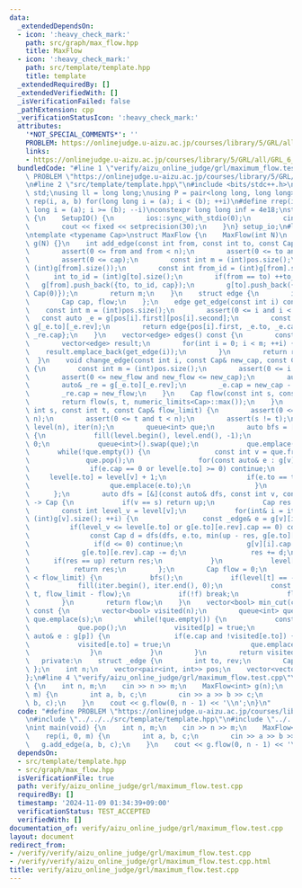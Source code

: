 ```yaml
---
data:
  _extendedDependsOn:
  - icon: ':heavy_check_mark:'
    path: src/graph/max_flow.hpp
    title: MaxFlow
  - icon: ':heavy_check_mark:'
    path: src/template/template.hpp
    title: template
  _extendedRequiredBy: []
  _extendedVerifiedWith: []
  _isVerificationFailed: false
  _pathExtension: cpp
  _verificationStatusIcon: ':heavy_check_mark:'
  attributes:
    '*NOT_SPECIAL_COMMENTS*': ''
    PROBLEM: https://onlinejudge.u-aizu.ac.jp/courses/library/5/GRL/all/GRL_6_A
    links:
    - https://onlinejudge.u-aizu.ac.jp/courses/library/5/GRL/all/GRL_6_A
  bundledCode: "#line 1 \"verify/aizu_online_judge/grl/maximum_flow.test.cpp\"\n#define\
    \ PROBLEM \"https://onlinejudge.u-aizu.ac.jp/courses/library/5/GRL/all/GRL_6_A\"\
    \n#line 2 \"src/template/template.hpp\"\n#include <bits/stdc++.h>\nusing namespace\
    \ std;\nusing ll = long long;\nusing P = pair<long long, long long>;\n#define\
    \ rep(i, a, b) for(long long i = (a); i < (b); ++i)\n#define rrep(i, a, b) for(long\
    \ long i = (a); i >= (b); --i)\nconstexpr long long inf = 4e18;\nstruct SetupIO\
    \ {\n    SetupIO() {\n        ios::sync_with_stdio(0);\n        cin.tie(0);\n\
    \        cout << fixed << setprecision(30);\n    }\n} setup_io;\n#line 3 \"src/graph/max_flow.hpp\"\
    \ntemplate <typename Cap>\nstruct MaxFlow {\n    MaxFlow(int N)\n        : n(N),\
    \ g(N) {}\n    int add_edge(const int from, const int to, const Cap& cap) {\n\
    \        assert(0 <= from and from < n);\n        assert(0 <= to and to < n);\n\
    \        assert(0 <= cap);\n        const int m = (int)pos.size();\n        pos.emplace_back(from,\
    \ (int)g[from].size());\n        const int from_id = (int)g[from].size();\n  \
    \      int to_id = (int)g[to].size();\n        if(from == to) ++to_id;\n     \
    \   g[from].push_back({to, to_id, cap});\n        g[to].push_back({from, from_id,\
    \ Cap(0)});\n        return m;\n    }\n    struct edge {\n        int from, to;\n\
    \        Cap cap, flow;\n    };\n    edge get_edge(const int i) const {\n    \
    \    const int m = (int)pos.size();\n        assert(0 <= i and i < m);\n     \
    \   const auto _e = g[pos[i].first][pos[i].second];\n        const auto _re =\
    \ g[_e.to][_e.rev];\n        return edge{pos[i].first, _e.to, _e.cap + _re.cap,\
    \ _re.cap};\n    }\n    vector<edge> edges() const {\n        const int m = (int)pos.size();\n\
    \        vector<edge> result;\n        for(int i = 0; i < m; ++i) {\n        \
    \    result.emplace_back(get_edge(i));\n        }\n        return result;\n  \
    \  }\n    void change_edge(const int i, const Cap& new_cap, const Cap& new_flow)\
    \ {\n        const int m = (int)pos.size();\n        assert(0 <= i and i < m);\n\
    \        assert(0 <= new_flow and new_flow <= new_cap);\n        auto& _e = g[pos[i].first][pos[i].second];\n\
    \        auto& _re = g[_e.to][_e.rev];\n        _e.cap = new_cap - new_flow;\n\
    \        _re.cap = new_flow;\n    }\n    Cap flow(const int s, const int t) {\n\
    \        return flow(s, t, numeric_limits<Cap>::max());\n    }\n    Cap flow(const\
    \ int s, const int t, const Cap& flow_limit) {\n        assert(0 <= s and s <\
    \ n);\n        assert(0 <= t and t < n);\n        assert(s != t);\n        vector<int>\
    \ level(n), iter(n);\n        queue<int> que;\n        auto bfs = [&]() -> void\
    \ {\n            fill(level.begin(), level.end(), -1);\n            level[s] =\
    \ 0;\n            queue<int>().swap(que);\n            que.emplace(s);\n     \
    \       while(!que.empty()) {\n                const int v = que.front();\n  \
    \              que.pop();\n                for(const auto& e : g[v]) {\n     \
    \               if(e.cap == 0 or level[e.to] >= 0) continue;\n               \
    \     level[e.to] = level[v] + 1;\n                    if(e.to == t) return;\n\
    \                    que.emplace(e.to);\n                }\n            }\n  \
    \      };\n        auto dfs = [&](const auto& dfs, const int v, const Cap& up)\
    \ -> Cap {\n            if(v == s) return up;\n            Cap res = 0;\n    \
    \        const int level_v = level[v];\n            for(int& i = iter[v]; i <\
    \ (int)g[v].size(); ++i) {\n                const _edge& e = g[v][i];\n      \
    \          if(level_v <= level[e.to] or g[e.to][e.rev].cap == 0) continue;\n \
    \               const Cap d = dfs(dfs, e.to, min(up - res, g[e.to][e.rev].cap));\n\
    \                if(d <= 0) continue;\n                g[v][i].cap += d;\n   \
    \             g[e.to][e.rev].cap -= d;\n                res += d;\n          \
    \      if(res == up) return res;\n            }\n            level[v] = n;\n \
    \           return res;\n        };\n        Cap flow = 0;\n        while(flow\
    \ < flow_limit) {\n            bfs();\n            if(level[t] == -1) break;\n\
    \            fill(iter.begin(), iter.end(), 0);\n            const Cap f = dfs(dfs,\
    \ t, flow_limit - flow);\n            if(!f) break;\n            flow += f;\n\
    \        }\n        return flow;\n    }\n    vector<bool> min_cut(const int s)\
    \ const {\n        vector<bool> visited(n);\n        queue<int> que;\n       \
    \ que.emplace(s);\n        while(!que.empty()) {\n            const int p = que.front();\n\
    \            que.pop();\n            visited[p] = true;\n            for(const\
    \ auto& e : g[p]) {\n                if(e.cap and !visited[e.to]) {\n        \
    \            visited[e.to] = true;\n                    que.emplace(e.to);\n \
    \               }\n            }\n        }\n        return visited;\n    }\n\n\
    \   private:\n    struct _edge {\n        int to, rev;\n        Cap cap;\n   \
    \ };\n    int n;\n    vector<pair<int, int>> pos;\n    vector<vector<_edge>> g;\n\
    };\n#line 4 \"verify/aizu_online_judge/grl/maximum_flow.test.cpp\"\nint main(void)\
    \ {\n    int n, m;\n    cin >> n >> m;\n    MaxFlow<int> g(n);\n    rep(i, 0,\
    \ m) {\n        int a, b, c;\n        cin >> a >> b >> c;\n        g.add_edge(a,\
    \ b, c);\n    }\n    cout << g.flow(0, n - 1) << '\\n';\n}\n"
  code: "#define PROBLEM \"https://onlinejudge.u-aizu.ac.jp/courses/library/5/GRL/all/GRL_6_A\"\
    \n#include \"../../../src/template/template.hpp\"\n#include \"../../../src/graph/max_flow.hpp\"\
    \nint main(void) {\n    int n, m;\n    cin >> n >> m;\n    MaxFlow<int> g(n);\n\
    \    rep(i, 0, m) {\n        int a, b, c;\n        cin >> a >> b >> c;\n     \
    \   g.add_edge(a, b, c);\n    }\n    cout << g.flow(0, n - 1) << '\\n';\n}"
  dependsOn:
  - src/template/template.hpp
  - src/graph/max_flow.hpp
  isVerificationFile: true
  path: verify/aizu_online_judge/grl/maximum_flow.test.cpp
  requiredBy: []
  timestamp: '2024-11-09 01:34:39+09:00'
  verificationStatus: TEST_ACCEPTED
  verifiedWith: []
documentation_of: verify/aizu_online_judge/grl/maximum_flow.test.cpp
layout: document
redirect_from:
- /verify/verify/aizu_online_judge/grl/maximum_flow.test.cpp
- /verify/verify/aizu_online_judge/grl/maximum_flow.test.cpp.html
title: verify/aizu_online_judge/grl/maximum_flow.test.cpp
---
```

